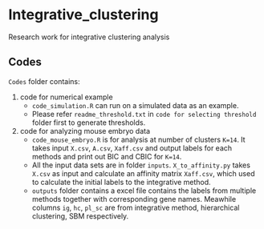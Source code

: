 # Integrative_clustering
Research work for integrative clustering analysis

## Codes
`Codes` folder contains:
1. code for numerical example
    - `code_simulation.R` can run on a simulated data as an example.
    - Please refer `readme_threshold.txt` in `code for selecting threshold` folder first to generate thresholds.  
3. code for analyzing mouse embryo data 
    - `code_mouse_embryo.R` is for analysis at number of clusters `K=14`. It takes input `X.csv`, `A.csv`, `Xaff.csv` and output labels for each methods and print out BIC and CBIC for `K=14`.
    - All the input data sets are in folder `inputs`. `X_to_affinity.py` takes `X.csv` as input and calculate an affinity matrix `Xaff.csv`, which used to calculate the initial labels to the integrative method. 
    - `outputs` folder contains a excel file contains the labels from multiple methods together with corresponding gene names. Meawhile columns `ig`, `hc`, `pl_sc` are from integrative method, hierarchical clustering, SBM respectively.
